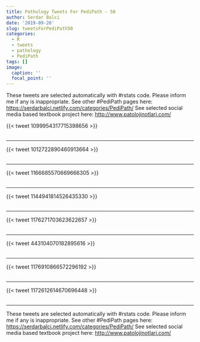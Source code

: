 ```yaml
---
title: Pathology Tweets For PediPath - 50
author: Serdar Balci
date: '2019-09-26'
slug: tweetsForPediPath50
categories:
  - R
  - tweets
  - pathology
  - PediPath
tags: []
image:
  caption: ''
  focal_point: ''
---
```



These tweets are selected automatically with #rstats code. Please inform me if any is inappropriate.
See other #PediPath pages here: https://serdarbalci.netlify.com/categories/PediPath/ 
See selected social media based textbook project here: http://www.patolojinotlari.com/

{{< tweet 1099954317715398656 >}}
<br>
<br>
<hr>
{{< tweet 1012722890460913664 >}}
<br>
<br>
<hr>
{{< tweet 1166685570669666305 >}}
<br>
<br>
<hr>
{{< tweet 1144941814526435330 >}}
<br>
<br>
<hr>
{{< tweet 1176271703623622657 >}}
<br>
<br>
<hr>
{{< tweet 443104070182895616 >}}
<br>
<br>
<hr>
{{< tweet 1176910866572296192 >}}
<br>
<br>
<hr>
{{< tweet 1172612614670696448 >}}
<br>
<br>
<hr>


These tweets are selected automatically with #rstats code. Please inform me if any is inappropriate.
See other #PediPath pages here: https://serdarbalci.netlify.com/categories/PediPath/ 
See selected social media based textbook project here: http://www.patolojinotlari.com/
